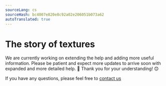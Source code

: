 ```yaml
---
sourceLang: cs
sourceHash: bc4007e820e8c92a02e206051b073a62
autoTranslated: true
---
```


# The story of textures

We are currently working on extending the help and adding more useful information. Please be patient and expect more updates to arrive soon with expanded and more detailed help. 🚀 Thank you for your understanding! 😊

If you have any questions, please feel free to [contact us](https://www.histruct.com/company/contact-us)